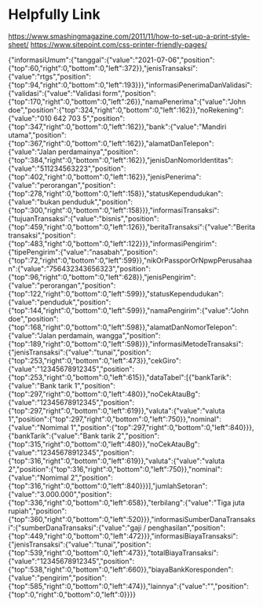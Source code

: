 # Helpfully Link

https://www.smashingmagazine.com/2011/11/how-to-set-up-a-print-style-sheet/
https://www.sitepoint.com/css-printer-friendly-pages/

{"informasiUmum":{"tanggal":{"value":"2021-07-06","position":{"top":60,"right":0,"bottom":0,"left":372}},"jenisTransaksi":{"value":"rtgs","position":{"top":94,"right":0,"bottom":0,"left":193}}},"informasiPenerimaDanValidasi":{"validasi":{"value":"Validasi form","position":{"top":170,"right":0,"bottom":0,"left":26}},"namaPenerima":{"value":"John doe","position":{"top":324,"right":0,"bottom":0,"left":162}},"noRekening":{"value":"010 642 703 5","position":{"top":347,"right":0,"bottom":0,"left":162}},"bank":{"value":"Mandiri utama","position":{"top":367,"right":0,"bottom":0,"left":162}},"alamatDanTelepon":{"value":"Jalan perdamainya","position":{"top":384,"right":0,"bottom":0,"left":162}},"jenisDanNomorIdentitas":{"value":"511234563223","position":{"top":402,"right":0,"bottom":0,"left":162}},"jenisPenerima":{"value":"perorangan","position":{"top":278,"right":0,"bottom":0,"left":158}},"statusKependudukan":{"value":"bukan penduduk","position":{"top":300,"right":0,"bottom":0,"left":158}}},"informasiTransaksi":{"tujuanTransaksi":{"value":"bisnis","position":{"top":459,"right":0,"bottom":0,"left":126}},"beritaTransaksi":{"value":"Berita transaksi","position":{"top":483,"right":0,"bottom":0,"left":122}}},"informasiPengirim":{"tipePengirim":{"value":"nasabah","position":{"top":72,"right":0,"bottom":0,"left":599}},"nikOrPassporOrNpwpPerusahaan":{"value":"756432343656323","position":{"top":96,"right":0,"bottom":0,"left":628}},"jenisPengirim":{"value":"perorangan","position":{"top":122,"right":0,"bottom":0,"left":599}},"statusKependudukan":{"value":"penduduk","position":{"top":144,"right":0,"bottom":0,"left":599}},"namaPengirim":{"value":"John doe","position":{"top":168,"right":0,"bottom":0,"left":598}},"alamatDanNomorTelepon":{"value":"Jalan perdamain, wangga","position":{"top":189,"right":0,"bottom":0,"left":598}}},"informasiMetodeTransaksi":{"jenisTransaksi":{"value":"tunai","position":{"top":253,"right":0,"bottom":0,"left":473}},"cekGiro":{"value":"12345678912345","position":{"top":253,"right":0,"bottom":0,"left":615}},"dataTabel":[{"bankTarik":{"value":"Bank tarik 1","position":{"top":297,"right":0,"bottom":0,"left":480}},"noCekAtauBg":{"value":"12345678912345","position":{"top":297,"right":0,"bottom":0,"left":619}},"valuta":{"value":"valuta 1","position":{"top":297,"right":0,"bottom":0,"left":750}},"nominal":{"value":"Nomimal 1","position":{"top":297,"right":0,"bottom":0,"left":840}}},{"bankTarik":{"value":"Bank tarik 2","position":{"top":315,"right":0,"bottom":0,"left":480}},"noCekAtauBg":{"value":"12345678912345","position":{"top":316,"right":0,"bottom":0,"left":619}},"valuta":{"value":"valuta 2","position":{"top":316,"right":0,"bottom":0,"left":750}},"nominal":{"value":"Nomimal 2","position":{"top":316,"right":0,"bottom":0,"left":840}}}],"jumlahSetoran":{"value":"3.000.000","position":{"top":336,"right":0,"bottom":0,"left":658}},"terbilang":{"value":"Tiga juta rupiah","position":{"top":360,"right":0,"bottom":0,"left":520}}},"informasiSumberDanaTransaksi":{"sumberDanaTransaksi":{"value":"gaji / penghasilan","position":{"top":449,"right":0,"bottom":0,"left":472}}},"informasiBiayaTransaksi":{"jenisTransaksi":{"value":"tunai","position":{"top":539,"right":0,"bottom":0,"left":473}},"totalBiayaTransaksi":{"value":"12345678912345","position":{"top":538,"right":0,"bottom":0,"left":660}},"biayaBankKoresponden":{"value":"pengirim","position":{"top":585,"right":0,"bottom":0,"left":474}},"lainnya":{"value":"","position":{"top":0,"right":0,"bottom":0,"left":0}}}}
